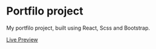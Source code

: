 # Portfilo project

My portfilo project, built using React, Scss and Bootstrap.

<a href="https://personal-porfoilo-project.netlify.app/">Live Preview</a>
